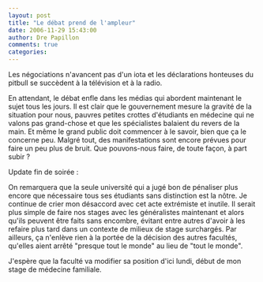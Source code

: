 ```yaml
---
layout: post
title: "Le débat prend de l'ampleur"
date: 2006-11-29 15:43:00
author: Dre Papillon
comments: true
categories: 
---
```



Les négociations n'avancent pas d'un iota et les déclarations honteuses du pitbull se succèdent à la télévision et à la radio.

En attendant, le débat enfle dans les médias qui abordent maintenant le sujet tous les jours. Il est clair que le gouvernement mesure la gravité de la situation pour nous, pauvres petites crottes d'étudiants en médecine qui ne valons pas grand-chose et que les spécialistes balaient du revers de la main. Et même le grand public doit commencer à le savoir, bien que ça le concerne peu. Malgré tout, des manifestations sont encore prévues pour faire un peu plus de bruit. Que pouvons-nous faire, de toute façon, à part subir ?















Update fin de soirée :





On remarquera que la seule université qui a jugé bon de pénaliser plus encore que nécessaire tous ses étudiants sans distinction est la nôtre. Je continue de crier mon désaccord avec cet acte extrémiste et inutile. Il serait plus simple de faire nos stages avec les généralistes maintenant et alors qu'ils peuvent être faits sans encombre, évitant entre autres d'avoir à les refaire plus tard dans un contexte de milieux de stage surchargés. Par ailleurs, ça n'enlève rien à la portée de la décision des autres facultés, qu'elles aient arrêté "presque tout le monde" au lieu de "tout le monde".

J'espère que la faculté va modifier sa position d'ici lundi, début de mon stage de médecine familiale.